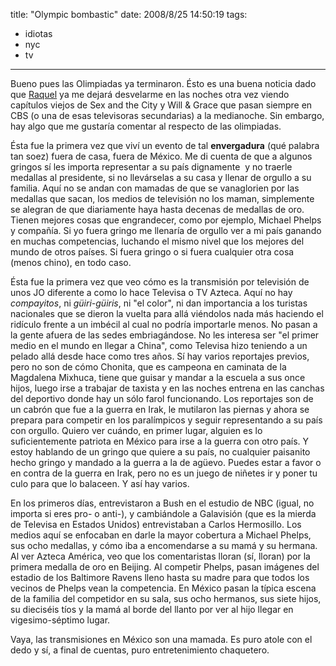 title: "Olympic bombastic"
date: 2008/8/25 14:50:19
tags:
- idiotas
- nyc
- tv
---
Bueno pues las Olimpiadas ya terminaron. Ésto es una buena noticia dado que <a href="http://raquelhernandez.net/">Raquel</a> ya me dejará desvelarme en las noches otra vez viendo capítulos viejos de Sex and the City y Will &amp; Grace que pasan siempre en CBS (o una de esas televisoras secundarias) a la medianoche. Sin embargo, hay algo que me gustaría comentar al respecto de las olimpiadas.

Ésta fue la primera vez que viví un evento de tal <strong>envergadura</strong> (qué palabra tan soez) fuera de casa, fuera de México. Me di cuenta de que a algunos gringos sí les importa representar a su país dignamente  y no traerle medallas al presidente, si no llevárselas a su casa y llenar de orgullo a su familia. Aquí no se andan con mamadas de que se vanaglorien por las medallas que sacan, los medios de televisión no los maman, simplemente se alegran de que diariamente haya hasta decenas de medallas de oro. Tienen mejores cosas que engrandecer, como por ejemplo, Michael Phelps y compañía. Si yo fuera gringo me llenaría de orgullo ver a mi país ganando en muchas competencias, luchando el mismo nivel que los mejores del mundo de otros países. Si fuera gringo o si fuera cualquier otra cosa (menos chino), en todo caso.

Ésta fue la primera vez que veo cómo es la transmisión por televisión de unos JO diferente a como lo hace Televisa o TV Azteca. Aquí no hay <em>compayitos</em>, ni <em>güiri-güiris</em>, ni "el color", ni dan importancia a los turistas nacionales que se dieron la vuelta para allá viéndolos nada más haciendo el ridículo frente a un imbécil al cual no podría importarle menos. No pasan a la gente afuera de las sedes embriagándose. No les interesa ser "el primer medio en el mundo en llegar a China", como Televisa hizo teniendo a un pelado allá desde hace como tres años. Sí hay varios reportajes previos, pero no son de cómo Chonita, que es campeona en caminata de la Magdalena Mixhuca, tiene que guisar y mandar a la escuela a sus once hijos, luego irse a trabajar de taxista y en las noches entrena en las canchas del deportivo donde hay un sólo farol funcionando. Los reportajes son de un cabrón que fue a la guerra en Irak, le mutilaron las piernas y ahora se prepara para competir en los paralímpicos y seguir representando a su país con orgullo. Quiero ver cuándo, en primer lugar, alguien es lo suficientemente patriota en México para irse a la guerra con otro país. Y estoy hablando de un gringo que quiere a su país, no cualquier paisanito hecho gringo y mandado a la guerra a la de agüevo. Puedes estar a favor o en contra de la guerra en Irak, pero no es un juego de niñetes ir y poner tu culo para que lo balaceen. Y así hay varios.

En los primeros días, entrevistaron a Bush en el estudio de NBC (igual, no importa si eres pro- o anti-), y cambiándole a Galavisión (que es la mierda de Televisa en Estados Unidos) entrevistaban a Carlos Hermosillo. Los medios aquí se enfocaban en darle la mayor cobertura a Michael Phelps, sus ocho medallas, y cómo iba a encomendarse a su mamá y su hermana. Al ver Azteca América, veo que los comentaristas lloran (sí, lloran) por la primera medalla de oro en Beijing. Al competir Phelps, pasan imágenes del estadio de los Baltimore Ravens lleno hasta su madre para que todos los vecinos de Phelps vean la competencia. En México pasan la típica escena de la familia del competidor en su sala, sus ocho hermanos, sus siete hijos, su dieciséis tíos y la mamá al borde del llanto por ver al hijo llegar en vigesimo-séptimo lugar.

Vaya, las transmisiones en México son una mamada. Es puro atole con el dedo y sí, a final de cuentas, puro entretenimiento chaquetero.
